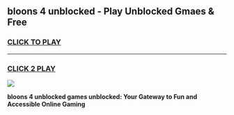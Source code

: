 
## bloons 4 unblocked - Play Unblocked Gmaes & Free
<h3>
<a href="https://news.freeplayer.one?title=bloons_4_unblocked&ref=16F">CLICK TO PLAY</a></h3>
<hr>

<h3>
<a href="https://news.freeplayer.one?title=bloons_4_unblocked&ref=16F">CLICK 2 PLAY</a>
  
</h3>

<a href="https://news.freeplayer.one?title=bloons_4_unblocked&ref=16F/"><img src="https://clearcache.store/games.png"></a>


**bloons 4 unblocked games unblocked: Your Gateway to Fun and Accessible Online Gaming**
